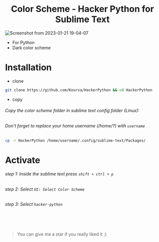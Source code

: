 <h1 align="center"> Color Scheme - Hacker Python for Sublime Text </h1>

![Screenshot from 2023-01-21 19-04-07](https://user-images.githubusercontent.com/118578799/213874306-ab09b9f3-68a0-4748-a40b-bf85ee29fd54.png)


+ For Python
+ Dark color scheme

# Installation
+ clone
```bash
git clone https://github.com/Kourva/HackerPython && cd HackerPython
```
+ copy
###### Copy the color scheme folder in sublime text config folder (Linux):
###### Don't forget to replace your home username (/home/?) with `username`
```bash
cp -r HackerPython /home/username/.config/sublime-text/Packages/
```
# Activate
###### step 1: Inside the sublime text press `shift + ctrl + p`
###### step 2: Select `UI: Select Color Scheme`
###### step 3: Select `hacker-python`


<br><br>
> You can give me a star if you really liked it ;)
